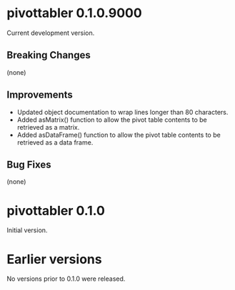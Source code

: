 pivottabler 0.1.0.9000
================

Current development version.

Breaking Changes
----------------

(none)

Improvements
----------------

* Updated object documentation to wrap lines longer than 80 characters. 
* Added asMatrix() function to allow the pivot table contents to be retrieved as a matrix.
* Added asDataFrame() function to allow the pivot table contents to be retrieved as a data frame.

Bug Fixes
----------------

(none)

pivottabler 0.1.0
================

Initial version.

Earlier versions
================

No versions prior to 0.1.0 were released.
